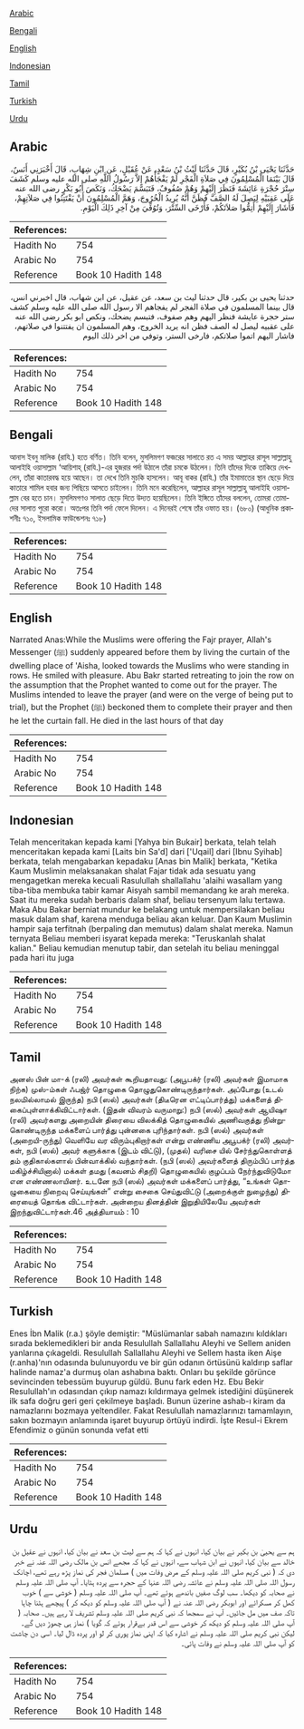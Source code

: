 [Arabic](#arabic)

[Bengali](#bengali)

[English](#english)

[Indonesian](#indonesian)

[Tamil](#tamil)

[Turkish](#turkish)

[Urdu](#urdu)

## Arabic


<div dir="rtl" lang="ar" style={{fontSize:'larger',backgroundColor:'#f8f9fa',padding:20}}>
حَدَّثَنَا يَحْيَى بْنُ بُكَيْرٍ، قَالَ حَدَّثَنَا لَيْثُ بْنُ سَعْدٍ، عَنْ عُقَيْلٍ، عَنِ ابْنِ شِهَابٍ، قَالَ أَخْبَرَنِي أَنَسٌ، قَالَ بَيْنَمَا الْمُسْلِمُونَ فِي صَلاَةِ الْفَجْرِ لَمْ يَفْجَأْهُمْ إِلاَّ رَسُولُ اللَّهِ صلى الله عليه وسلم كَشَفَ سِتْرَ حُجْرَةِ عَائِشَةَ فَنَظَرَ إِلَيْهِمْ وَهُمْ صُفُوفٌ، فَتَبَسَّمَ يَضْحَكُ، وَنَكَصَ أَبُو بَكْرٍ رضى الله عنه عَلَى عَقِبَيْهِ لِيَصِلَ لَهُ الصَّفَّ فَظَنَّ أَنَّهُ يُرِيدُ الْخُرُوجَ، وَهَمَّ الْمُسْلِمُونَ أَنْ يَفْتَتِنُوا فِي صَلاَتِهِمْ، فَأَشَارَ إِلَيْهِمْ أَتِمُّوا صَلاَتَكُمْ، فَأَرْخَى السِّتْرَ، وَتُوُفِّيَ مِنْ آخِرِ ذَلِكَ الْيَوْمِ‏.‏
</div>
<div style={{backgroundColor:'#f8f9fa',padding:20, marginBottom: 10}}><table> <thead> <tr> <th>References:</th> <th></th> </tr> </thead> <tbody><tr><td>Hadith No</td><td>754</td></tr><tr><td>Arabic No</td><td>754</td></tr><tr><td>Reference</td><td>Book 10 Hadith 148</td></tr></tbody></table></div>


<div dir="rtl" lang="ar" style={{fontSize:'larger',backgroundColor:'#f8f9fa',padding:20}}>
حدثنا يحيى بن بكير، قال حدثنا ليث بن سعد، عن عقيل، عن ابن شهاب، قال اخبرني انس، قال بينما المسلمون في صلاة الفجر لم يفجاهم الا رسول الله صلى الله عليه وسلم كشف ستر حجرة عايشة فنظر اليهم وهم صفوف، فتبسم يضحك، ونكص ابو بكر رضى الله عنه على عقبيه ليصل له الصف فظن انه يريد الخروج، وهم المسلمون ان يفتتنوا في صلاتهم، فاشار اليهم اتموا صلاتكم، فارخى الستر، وتوفي من اخر ذلك اليوم
</div>
<div style={{backgroundColor:'#f8f9fa',padding:20, marginBottom: 10}}><table> <thead> <tr> <th>References:</th> <th></th> </tr> </thead> <tbody><tr><td>Hadith No</td><td>754</td></tr><tr><td>Arabic No</td><td>754</td></tr><tr><td>Reference</td><td>Book 10 Hadith 148</td></tr></tbody></table></div>

## Bengali


<div dir="ltr" lang="bn" style={{fontSize:'larger',backgroundColor:'#f8f9fa',padding:20}}>
আনাস ইবনু মালিক (রাযি.) হতে বর্ণিত। তিনি বলেন, মুসলিমগণ ফজরের সালাতে রত এ সময় আল্লাহর রাসূল সাল্লাল্লাহু আলাইহি ওয়াসাল্লাম ‘আয়িশাহ্ (রাযি.)-এর হুজরার পর্দা উঠালে তাঁরা চমকে উঠলেন। তিনি তাঁদের দিকে তাকিয়ে দেখলেন, তাঁরা কাতারবদ্ধ হয়ে আছেন। তা দেখে তিনি মুচকি হাসলেন। আবূ বাকর (রাযি.) তাঁর ইমামাতের স্থান ছেড়ে দিয়ে কাতারে শামিল হবার জন্য পিছিয়ে আসতে চাইলেন। তিনি মনে করেছিলেন, আল্লাহর রাসূল সাল্লাল্লাহু আলাইহি ওয়াসাল্লাম বের হতে চান। মুসলিমগণও সালাত ছেড়ে দিতে উদ্যত হয়েছিলেন। তিনি ইঙ্গিতে তাঁদের বললেন, তোমরা তোমাদের সালাত পুরো করো। অতঃপর তিনি পর্দা ফেলে দিলেন। এ দিনেরই শেষে তাঁর ওফাত হয়। (৬৮০) (আধুনিক প্রকাশনীঃ ৭১০, ইসলামিক ফাউন্ডেশনঃ ৭১৮)
</div>
<div style={{backgroundColor:'#f8f9fa',padding:20, marginBottom: 10}}><table> <thead> <tr> <th>References:</th> <th></th> </tr> </thead> <tbody><tr><td>Hadith No</td><td>754</td></tr><tr><td>Arabic No</td><td>754</td></tr><tr><td>Reference</td><td>Book 10 Hadith 148</td></tr></tbody></table></div>

## English


<div dir="ltr" lang="en" style={{fontSize:'larger',backgroundColor:'#f8f9fa',padding:20}}>
Narrated Anas:While the Muslims were offering the Fajr prayer, Allah's Messenger (ﷺ) suddenly appeared before them by living the curtain of the dwelling place of 'Aisha, looked towards the Muslims who were standing in rows. He smiled with pleasure. Abu Bakr started retreating to join the row on the assumption that the Prophet wanted to come out for the prayer. The Muslims intended to leave the prayer (and were on the verge of being put to trial), but the Prophet (ﷺ) beckoned them to complete their prayer and then he let the curtain fall. He died in the last hours of that day
</div>
<div style={{backgroundColor:'#f8f9fa',padding:20, marginBottom: 10}}><table> <thead> <tr> <th>References:</th> <th></th> </tr> </thead> <tbody><tr><td>Hadith No</td><td>754</td></tr><tr><td>Arabic No</td><td>754</td></tr><tr><td>Reference</td><td>Book 10 Hadith 148</td></tr></tbody></table></div>

## Indonesian


<div dir="ltr" lang="id" style={{fontSize:'larger',backgroundColor:'#f8f9fa',padding:20}}>
Telah menceritakan kepada kami [Yahya bin Bukair] berkata, telah telah menceritakan kepada kami [Laits bin Sa'd] dari ['Uqail] dari [Ibnu Syihab] berkata, telah mengabarkan kepadaku [Anas bin Malik] berkata, "Ketika Kaum Muslimin melaksanakan shalat Fajar tidak ada sesuatu yang mengagetkan mereka kecuali Rasulullah shallallahu 'alaihi wasallam yang tiba-tiba membuka tabir kamar Aisyah sambil memandang ke arah mereka. Saat itu mereka sudah berbaris dalam shaf, beliau tersenyum lalu tertawa. Maka Abu Bakar berniat mundur ke belakang untuk mempersilakan beliau masuk dalam shaf, karena menduga beliau akan keluar. Dan Kaum Muslimin hampir saja terfitnah (berpaling dan memutus) dalam shalat mereka. Namun ternyata Beliau memberi isyarat kepada mereka: "Teruskanlah shalat kalian." Beliau kemudian menutup tabir, dan setelah itu beliau meninggal pada hari itu juga
</div>
<div style={{backgroundColor:'#f8f9fa',padding:20, marginBottom: 10}}><table> <thead> <tr> <th>References:</th> <th></th> </tr> </thead> <tbody><tr><td>Hadith No</td><td>754</td></tr><tr><td>Arabic No</td><td>754</td></tr><tr><td>Reference</td><td>Book 10 Hadith 148</td></tr></tbody></table></div>

## Tamil


<div dir="ltr" lang="ta" style={{fontSize:'larger',backgroundColor:'#f8f9fa',padding:20}}>
அனஸ் பின் மா-க் (ரலி) அவர்கள் கூறியதாவது: (அபூபக்ர் (ரலி) அவர்கள் இமாமாக நிற்க) முஸ்-ம்கள் ஃபஜ்ர் தொழுகை தொழுதுகொண்டிருந்தார்கள். அப்போது (உடல் நலமில்லாமல் இருந்த) நபி (ஸல்) அவர்கள் (திடீரென எட்டிப்பார்த்து) மக்களைத் திகைப்புள்ளாக்கிவிட்டார்கள். (இதன் விவரம் வருமாறு:) நபி (ஸல்) அவர்கள் ஆயிஷா (ரலி) அவர்களது அறையின் திரையை விலக்கித் தொழுகையில் அணிவகுத்து நின்றுகொண்டிருந்த மக்களைப் பார்த்து புன்னகை புரிந்தார்கள். நபி (ஸல்) அவர்கள் (அறையி-ருந்து) வெளியே வர விரும்புகிறார்கள் என்று எண்ணிய அபூபக்ர் (ரலி) அவர்கள், நபி (ஸல்) அவர் களுக்காக (இடம் விட்டு), (முதல்) வரிசை யில் சேர்ந்துகொள்ளத் தம் குதிகால்களால் பின்வாக்கில் வந்தார்கள். (நபி (ஸல்) அவர்களைத் திரும்பிப் பார்த்த மகிழ்ச்சியினால்) மக்கள் தமது (கவனம் சிதறி) தொழுகையில் குழப்பம் நேர்ந்துவிடுமோ என எண்ணலாயினர். உடனே நபி (ஸல்) அவர்கள் மக்களைப் பார்த்து, “உங்கள் தொழுகையை நிறைவு செய்யுங்கள்” என்று சைகை செய்துவிட்டு (அறைக்குள் நுழைந்து) திரையைத் தொங்க விட்டார்கள். அன்றைய தினத்தின் இறுதியிலேயே அவர்கள் இறந்துவிட்டார்கள்.46 அத்தியாயம் : 10
</div>
<div style={{backgroundColor:'#f8f9fa',padding:20, marginBottom: 10}}><table> <thead> <tr> <th>References:</th> <th></th> </tr> </thead> <tbody><tr><td>Hadith No</td><td>754</td></tr><tr><td>Arabic No</td><td>754</td></tr><tr><td>Reference</td><td>Book 10 Hadith 148</td></tr></tbody></table></div>

## Turkish


<div dir="ltr" lang="tr" style={{fontSize:'larger',backgroundColor:'#f8f9fa',padding:20}}>
Enes İbn Malik (r.a.) şöyle demiştir: "Müslümanlar sabah namazını kıldıkları sırada beklemedikleri bir anda Resulullah Sallallahu Aleyhi ve Sellem aniden yanlarına çıkageldi. Resulullah Sallallahu Aleyhi ve Sellem hasta iken Aişe (r.anha)'nın odasında bulunuyordu ve bir gün odanın örtüsünü kaldırıp saflar halinde namaz'a durmuş olan ashabına baktı. Onları bu şekilde görünce sevincinden tebessüm buyurup güldü. Bunu fark eden Hz. Ebu Bekir Resulullah'ın odasından çıkıp namazı kıldırmaya gelmek iste­diğini düşünerek ilk safa doğru geri geri çekilmeye başladı. Bunun üzerine ashab-ı kiram da namazlarını bozmaya yeltendiler. Fakat Resulullah namazlarınızı tamamlayın, sakın bozmayın anlamında işaret buyurup örtüyü indirdi. İşte Resul-i Ekrem Efendimiz o günün sonunda vefat etti
</div>
<div style={{backgroundColor:'#f8f9fa',padding:20, marginBottom: 10}}><table> <thead> <tr> <th>References:</th> <th></th> </tr> </thead> <tbody><tr><td>Hadith No</td><td>754</td></tr><tr><td>Arabic No</td><td>754</td></tr><tr><td>Reference</td><td>Book 10 Hadith 148</td></tr></tbody></table></div>

## Urdu


<div dir="rtl" lang="ur" style={{fontSize:'larger',backgroundColor:'#f8f9fa',padding:20}}>
ہم سے یحییٰ بن بکیر نے بیان کیا، انہوں نے کہا کہ ہم سے لیث بن سعد نے بیان کیا، انہوں نے عقیل بن خالد سے بیان کیا، انہوں نے ابن شہاب سے، انہوں نے کہا کہ مجھے انس بن مالک رضی اللہ عنہ نے خبر دی کہ ( نبی کریم صلی اللہ علیہ وسلم کے مرض وفات میں ) مسلمان فجر کی نماز پڑھ رہے تھے، اچانک رسول اللہ صلی اللہ علیہ وسلم نے عائشہ رضی اللہ عنہا کے حجرہ سے پردہ ہٹایا۔ آپ صلی اللہ علیہ وسلم نے صحابہ کو دیکھا۔ سب لوگ صفیں باندھے ہوئے تھے۔ آپ صلی اللہ علیہ وسلم ( خوشی سے ) خوب کھل کر مسکرائے اور ابوبکر رضی اللہ عنہ نے ( آپ صلی اللہ علیہ وسلم کو دیکھ کر ) پیچھے ہٹنا چاہا تاکہ صف میں مل جائیں۔ آپ نے سمجھا کہ نبی کریم صلی اللہ علیہ وسلم تشریف لا رہے ہیں۔ صحابہ ( آپ صلی اللہ علیہ وسلم کو دیکھ کر خوشی سے اس قدر بےقرار ہوئے کہ گویا ) نماز ہی چھوڑ دیں گے۔ لیکن نبی کریم صلی اللہ علیہ وسلم نے اشارہ کیا کہ اپنی نماز پوری کر لو اور پردہ ڈال لیا۔ اسی دن چاشت کو آپ صلی اللہ علیہ وسلم نے وفات پائی۔
</div>
<div style={{backgroundColor:'#f8f9fa',padding:20, marginBottom: 10}}><table> <thead> <tr> <th>References:</th> <th></th> </tr> </thead> <tbody><tr><td>Hadith No</td><td>754</td></tr><tr><td>Arabic No</td><td>754</td></tr><tr><td>Reference</td><td>Book 10 Hadith 148</td></tr></tbody></table></div>
